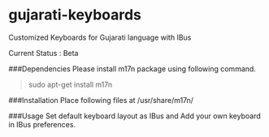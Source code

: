 gujarati-keyboards
==================

Customized Keyboards for Gujarati language with IBus 

Current Status : Beta 

###Dependencies
Please install m17n package using following command.

> sudo apt-get install m17n

###Installation
Place following files at /usr/share/m17n/

###Usage
Set default keyboard layout as IBus and Add your own keyboard in IBus preferences.
